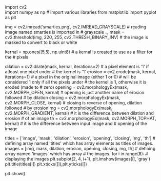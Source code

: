import cv2                                                                           
import numpy as np                                                                   # import various libraries
from matplotlib import pyplot as plt                                                  

img = cv2.imread('smarties.png', cv2.IMREAD_GRAYSCALE)                               # reading image named smarties is imported in                                                                                            # grayscale
_, mask = cv2.threshold(img, 220, 255, cv2.THRESH_BINARY_INV)                        # the image is masked to convert to black or white

kernal = np.ones((5,5), np.uint8)                                                    # a kernal is created to use as a filter for the                                                                                        # pixels

dilation = cv2.dilate(mask, kernal, iterations=2)                                    # a pixel element is '1' if atleast one pixel under                                                                                      # the kernel is '1'
erosion = cv2.erode(mask, kernal, iterations=1)                                      # a pixel in the original image (either 1 or 0)                                                                                          # will be considered 1 only if all the pixels under                                                                                      # the kernel is 1, otherwise it is eroded (made to                                                                                      # zero)
opening = cv2.morphologyEx(mask, cv2.MORPH_OPEN, kernal)                             # opening is just another name of erosion followed                                                                                      # by dilation
closing = cv2.morphologyEx(mask, cv2.MORPH_CLOSE, kernal)                            # closing is reverse of opening, dilation followed                                                                                      # by erosion
mg = cv2.morphologyEx(mask, cv2.MORPH_GRADIENT, kernal)                              # it is the difference between dilation and erosion                                                                                      # of an image
th = cv2.morphologyEx(mask, cv2.MORPH_TOPHAT, kernal)                                # it is the difference between input image and                                                                                          # opening of the image

titles = ['image', 'mask', 'dilation', 'erosion', 'opening', 'closing', 'mg', 'th']  # defining array named 'titles' which has array                                                                                            elements as titles of images.
images = [img, mask, dilation, erosion, opening, closing, mg, th]                    # defining array named 'images' which has array 
                                                                                     # the images.
for i in range(8):                                                                   # displaying the images
    plt.subplot(2, 4, i+1), plt.imshow(images[i], 'gray')
    plt.title(titles[i])
    plt.xticks([]),plt.yticks([])

plt.show()
